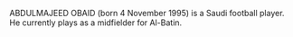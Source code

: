 ABDULMAJEED OBAID (born 4 November 1995) is a Saudi football player. He currently plays as a midfielder for Al-Batin.
